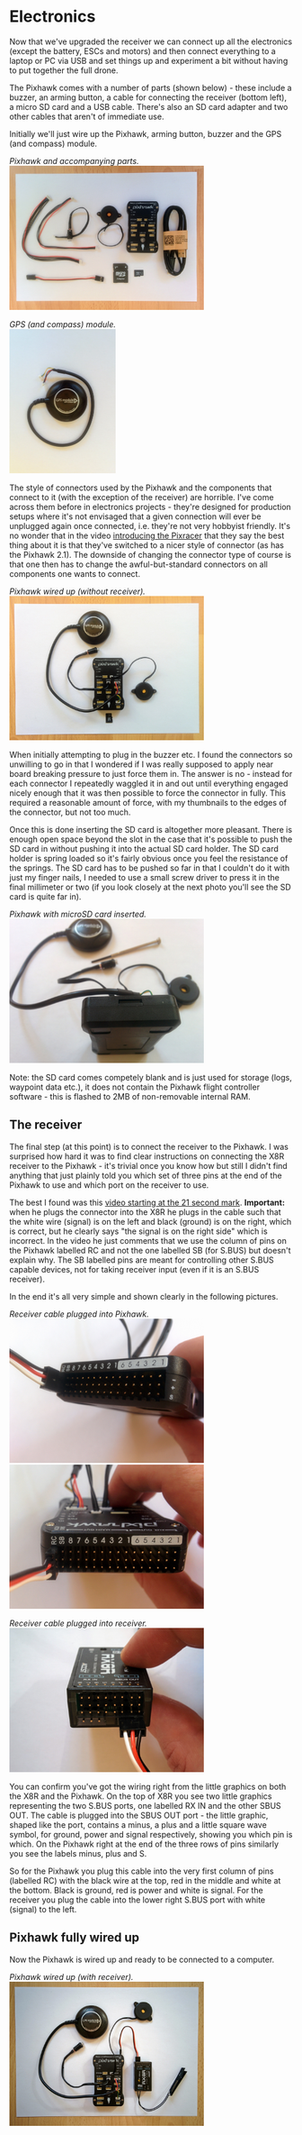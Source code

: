 Electronics
===========

Now that we've upgraded the receiver we can connect up all the electronics (except the battery, ESCs and motors) and then connect everything to a laptop or PC via USB and set things up and experiment a bit without having to put together the full drone.

The Pixhawk comes with a number of parts (shown below) - these include a buzzer, an arming button, a cable for connecting the receiver (bottom left), a micro SD card and a USB cable. There's also an SD card adapter and two other cables that aren't of immediate use.

Initially we'll just wire up the Pixhawk, arming button, buzzer and the GPS (and compass) module.

_Pixhawk and accompanying parts._  
<img height="256" src="images/assembly/electronics/pixhawk-parts.jpg">

_GPS (and compass) module._  
<img height="256" src="images/assembly/electronics/gps-and-compass.jpg">

The style of connectors used by the Pixhawk and the components that connect to it (with the exception of the receiver) are horrible. I've come across them before in electronics projects - they're designed for production setups where it's not envisaged that a given connection will ever be unplugged again once connected, i.e. they're not very hobbyist friendly. It's no wonder that in the video [introducing the Pixracer](https://www.youtube.com/watch?v=mpb6Cq023N8&feature=youtu.be&t=62) that they say the best thing about it is that they've switched to a nicer style of connector (as has the Pixhawk 2.1). The downside of changing the connector type of course is that one then has to change the awful-but-standard connectors on all components one wants to connect.

_Pixhawk wired up (without receiver)._  
<img height="256" src="images/assembly/electronics/pixhawk-wired-up-without-receiver.jpg">

When initially attempting to plug in the buzzer etc. I found the connectors so unwilling to go in that I wondered if I was really supposed to apply near board breaking pressure to just force them in. The answer is no - instead for each connector I repeatedly waggled it in and out until everything engaged nicely enough that it was then possible to force the connector in fully. This required a reasonable amount of force, with my thumbnails to the edges of the connector, but not too much.

Once this is done inserting the SD card is altogether more pleasant. There is enough open space beyond the slot in the case that it's possible to push the SD card in without pushing it into the actual SD card holder. The SD card holder is spring loaded so it's fairly obvious once you feel the resistance of the springs. The SD card has to be pushed so far in that I couldn't do it with just my finger nails, I needed to use a small screw driver to press it in the final millimeter or two (if you look closely at the next photo you'll see the SD card is quite far in).

_Pixhawk with microSD card inserted._  
<img height="256" src="images/assembly/electronics/pixhawk-with-sd-card-inserted.jpg">

Note: the SD card comes competely blank and is just used for storage (logs, waypoint data etc.), it does not contain the Pixhawk flight controller software - this is flashed to 2MB of non-removable internal RAM.

The receiver
------------

The final step (at this point) is to connect the receiver to the Pixhawk.  I was surprised how hard it was to find clear instructions on connecting the X8R receiver to the Pixhawk - it's trivial once you know how but still I didn't find anything that just plainly told you which set of three pins at the end of the Pixhawk to use and which port on the receiver to use.

The best I found was this [video starting at the 21 second mark](https://www.youtube.com/watch?v=uCcVCM7ajNA&feature=youtu.be&t=21). **Important:** when he plugs the connector into the X8R he plugs in the cable such that the white wire (signal) is on the left and black (ground) is on the right, which is correct, but he clearly says "the signal is on the right side" which is incorrect. In the video he just comments that we use the column of pins on the Pixhawk labelled RC and not the one labelled SB (for S.BUS) but doesn't explain why. The SB labelled pins are meant for controlling other S.BUS capable devices, not for taking receiver input (even if it is an S.BUS receiver).

In the end it's all very simple and shown clearly in the following pictures.

_Receiver cable plugged into Pixhawk._  
<img height="256" src="images/assembly/electronics/pixhawk-to-receiver-1.jpg"> <img height="256" src="images/assembly/electronics/pixhawk-to-receiver-2.jpg">

_Receiver cable plugged into receiver._  
<img height="256" src="images/assembly/electronics/receiver-to-pixhawk.jpg">

You can confirm you've got the wiring right from the little graphics on both the X8R and the Pixhawk. On the top of X8R you see two little graphics representing the two S.BUS ports, one labelled RX IN and the other SBUS OUT. The cable is plugged into the SBUS OUT port - the little graphic, shaped like the port, contains a minus, a plus and a little square wave symbol, for ground, power and signal respectively, showing you which pin is which. On the Pixhawk right at the end of the three rows of pins similarly you see the labels minus, plus and S.

So for the Pixhawk you plug this cable into the very first column of pins (labelled RC) with the black wire at the top, red in the middle and white at the bottom. Black is ground, red is power and white is signal. For the receiver you plug the cable into the lower right S.BUS port with white (signal) to the left.

Pixhawk fully wired up
----------------------

Now the Pixhawk is wired up and ready to be connected to a computer.

_Pixhawk wired up (with receiver)._  
<img height="256" src="images/assembly/electronics/pixhawk-wired-up-with-receiver.jpg">
